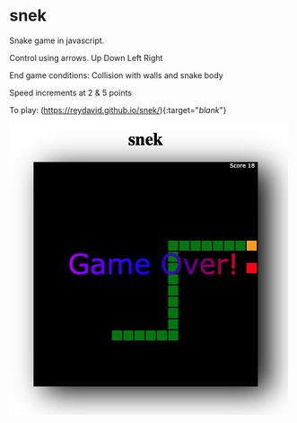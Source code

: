 # snek

Snake game in javascript. 

Control using arrows. Up Down Left Right

End game conditions: Collision with walls and snake body

Speed increments at 2 & 5 points

To play: (https://reydavid.github.io/snek/){:target="_blank_"}

<img src="https://github.com/reydavid/snek/blob/main/snekscreen.png">
